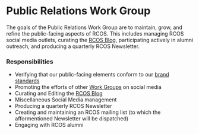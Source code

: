 # Public Relations Work Group
The goals of the Public Relations Work Group are to maintain, grow, and refine the public-facing aspects of RCOS. This includes managing RCOS social media outlets, curating the [RCOS Blog](https://blog.rcos.io), participating actively in alumni outreach, and producing a quarterly RCOS Newsletter.

### Responsibilities
- Verifying that our public-facing elements conform to our [brand standards](/resources/brand_standards)
- Promoting the efforts of other [Work Groups](/work_groups/README) on social media
- Curating and Editing the [RCOS Blog](https://blog.rcos.io)
- Miscellaneous Social Media management
- Producing a quarterly RCOS Newsletter
- Creating and maintaining an RCOS mailing list (to which the afformentioned Newsletter will be dispatched)
- Engaging with RCOS alumni
